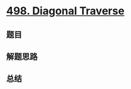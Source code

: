 # [498. Diagonal Traverse](https://leetcode.com/problems/diagonal-traverse/)

## 题目


## 解题思路


## 总结


